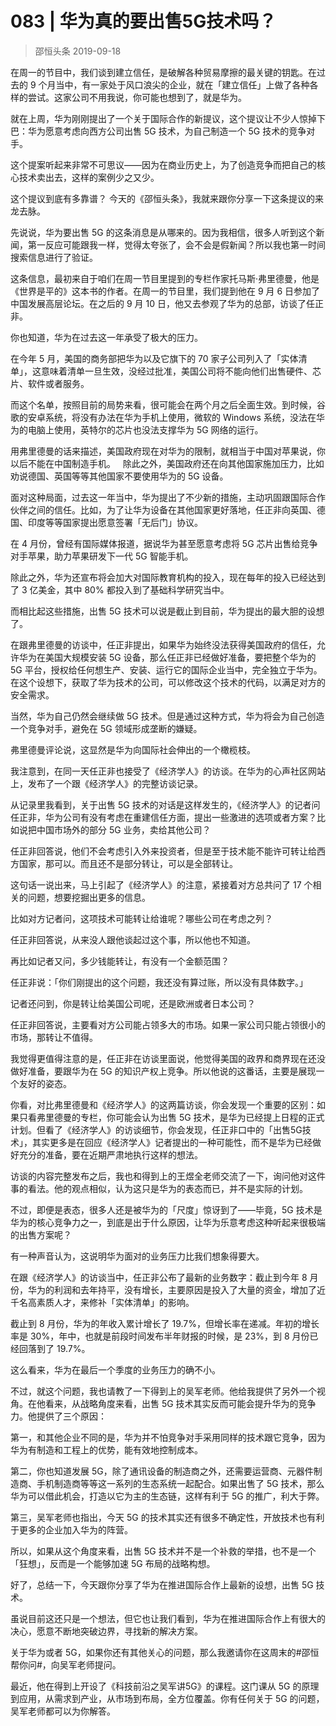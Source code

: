 # 083 | 华为真的要出售5G技术吗？
> 邵恒头条
2019-09-18

在周一的节目中，我们谈到建立信任，是破解各种贸易摩擦的最关键的钥匙。在过去的 9 个月当中，有一家处于风口浪尖的企业，就在「建立信任」上做了各种各样的尝试。这家公司不用我说，你可能也想到了，就是华为。

就在上周，华为刚刚提出了一个关于国际合作的新提议，这个提议让不少人惊掉下巴：华为愿意考虑向西方公司出售 5G 技术，为自己制造一个 5G 技术的竞争对手。

这个提案听起来非常不可思议——因为在商业历史上，为了创造竞争而把自己的核心技术卖出去，这样的案例少之又少。

这个提议到底有多靠谱？ 今天的《邵恒头条》，我就来跟你分享一下这条提议的来龙去脉。

先说说，华为要出售 5G 的这条消息是从哪来的。因为我相信，很多人听到这个新闻，第一反应可能跟我一样，觉得太夸张了，会不会是假新闻？所以我也第一时间搜索信息进行了验证。

这条信息，最初来自于咱们在周一节目里提到的专栏作家托马斯·弗里德曼，他是《世界是平的》这本书的作者。在周一的节目里，我们提到他在 9 月 6 日参加了中国发展高层论坛。在之后的 9 月 10 日，他又去参观了华为的总部，访谈了任正非。

你也知道，华为在过去这一年承受了极大的压力。

在今年 5 月，美国的商务部把华为以及它旗下的 70 家子公司列入了「实体清单」，这意味着清单一旦生效，没经过批准，美国公司将不能向他们出售硬件、芯片、软件或者服务。

而这个名单，按照目前的局势来看，很可能会在两个月之后全面生效。到时候，谷歌的安卓系统，将没有办法在华为手机上使用，微软的 Windows 系统，没法在华为的电脑上使用，英特尔的芯片也没法支撑华为 5G 网络的运行。

用弗里德曼的话来描述，美国政府现在对华为的限制，就相当于中国对苹果说，你以后不能在中国制造手机。
 
除此之外，美国政府还在向其他国家施加压力，比如劝说德国、英国等等其他国家不要使用华为的 5G 设备。

面对这种局面，过去这一年当中，华为提出了不少新的措施，主动巩固跟国际合作伙伴之间的信任。比如，为了让华为设备在其他国家更好落地，任正非向英国、德国、印度等等国家提出愿意签署「无后门」协议。

在 4 月份，曾经有国际媒体报道，据说华为甚至愿意考虑将 5G 芯片出售给竞争对手苹果，助力苹果研发下一代 5G 智能手机。

除此之外，华为还宣布将会加大对国际教育机构的投入，现在每年的投入已经达到了 3 亿美金，其中 80% 都投入到了基础科学研究当中。

而相比起这些措施，出售 5G 技术可以说是截止到目前，华为提出的最大胆的设想了。

在跟弗里德曼的访谈中，任正非提出，如果华为始终没法获得美国政府的信任，允许华为在美国大规模安装 5G 设备，那么任正非已经做好准备，要把整个华为的 5G 平台，授权给任何想生产、安装、运行它的国际企业当中，完全独立于华为。在这个设想下，获取了华为技术的公司，可以修改这个技术的代码，以满足对方的安全需求。

当然，华为自己仍然会继续做 5G 技术。但是通过这种方式，华为将会为自己创造一个竞争对手，避免在 5G 领域形成垄断的嫌疑。

弗里德曼评论说，这显然是华为向国际社会伸出的一个橄榄枝。 

我注意到，在同一天任正非也接受了《经济学人》的访谈。在华为的心声社区网站上，发布了一个跟《经济学人》的完整访谈记录。

从记录里我看到，关于出售 5G 技术的对话是这样发生的，《经济学人》的记者问任正非，华为公司有没有考虑在重建信任方面，提出一些激进的选项或者方案？比如说把中国市场外的部分 5G 业务，卖给其他公司？

任正非回答说，他们不会考虑引入外来投资者，但是至于技术能不能许可转让给西方国家，那可以。而且还不是部分转让，可以是全部转让。

这句话一说出来，马上引起了《经济学人》的注意，紧接着对方总共问了 17 个相关的问题，想要挖掘出更多的信息。

比如对方记者问，这项技术可能转让给谁呢？哪些公司在考虑之列？

任正非回答说，从来没人跟他谈起过这个事，所以他也不知道。

再比如记者又问，多少钱能转让，有没有一个金额范围？

任正非说：「你们刚提出的这个问题，我还没有算过账，所以没有具体数字。」

记者还问到，你是转让给美国公司呢，还是欧洲或者日本公司？

任正非回答说，主要看对方公司能占领多大的市场。如果一家公司只能占领很小的市场，那转让不值得。

我觉得更值得注意的是，任正非在访谈里面说，他觉得美国的政界和商界现在还没做好准备，要跟华为在 5G 的知识产权上竞争。所以他说的这番话，主要是展现一个友好的姿态。

你看，对比弗里德曼和《经济学人》的这两篇访谈，你会发现一个重要的区别：如果只看弗里德曼的专栏，你可能会认为出售 5G 技术，是华为已经提上日程的正式计划。但看了《经济学人》的访谈细节，你会发现，任正非口中的「出售5G技术」，其实更多是在回应《经济学人》记者提出的一种可能性，而不是华为已经做好充分的准备，要在近期严肃地执行这样的想法。

访谈的内容完整发布之后，我也和得到上的王煜全老师交流了一下，询问他对这件事的看法。他的观点相似，认为这只是华为的表态而已，并不是实际的计划。

不过，即便是表态，很多人还是被华为的「尺度」惊讶到了——毕竟，5G 技术是华为的核心竞争力之一，到底是出于什么原因，让华为乐意考虑这种听起来很极端的出售方案呢？

有一种声音认为，这说明华为面对的业务压力比我们想象得要大。

在跟《经济学人》的访谈当中，任正非公布了最新的业务数字：截止到今年 8 月份，华为的利润和去年持平，没有增长，主要原因是投入了大量的资金，增加了近千名高素质人才，来修补「实体清单」的影响。

截止到 8 月份，华为的年收入累计增长了 19.7%，但增长率在递减。年初的增长率是 30%，年中，也就是前段时间发布半年财报的时候，是 23%，到 8 月份已经回落到了 19.7%。

这么看来，华为在最后一个季度的业务压力的确不小。

不过，就这个问题，我也请教了一下得到上的吴军老师。他给我提供了另外一个视角。在他看来，从战略角度来看，出售 5G 技术其实反而可能会提升华为的竞争力。他提供了三个原因：

第一，和其他企业不同的是，华为并不怕竞争对手采用同样的技术跟它竞争，因为华为有制造和工程上的优势，能有效地控制成本。

第二，你也知道发展 5G，除了通讯设备的制造商之外，还需要运营商、元器件制造商、手机制造商等等这一系列的生态系统一起配合。如果出售了 5G 技术，那么华为可以借此机会，打造以它为主的生态链，这样有利于 5G 的推广，利大于弊。

第三，吴军老师也指出，今天 5G 的技术其实还有很多不确定性，开放技术也有利于更多的企业加入华为的阵营。

所以，如果从这个角度来看，出售 5G 技术并不是一个补救的举措，也不是一个「狂想」，反而是一个能够加速 5G 布局的战略构想。

好了，总结一下，今天跟你分享了华为在推进国际合作上最新的设想，出售 5G 技术。

虽说目前这还只是一个想法，但它也让我们看到，华为在推进国际合作上有很大的决心，愿意不断地突破边界，寻找新的解决方案。

关于华为或者 5G，如果你还有其他关心的问题，那么我邀请你在这周末的#邵恒帮你问#，向吴军老师提问。

最近，他在得到上开设了《科技前沿之吴军讲5G》的课程。这门课从 5G 的原理到应用，从需求到产业，从市场到布局，全方位覆盖。你有任何关于 5G 的问题，吴军老师都可以为你解答。


